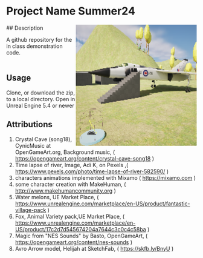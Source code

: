 # Project Name  Summer24
<img src="Saved/AutoScreenshot.png" width="320"  align="right" />
## Description

A github repository for the in class demonstration code.<br><br> 
 
## Usage
Clone, or download the zip, to a local directory. Open in Unreal Engine 5.4 or newer

## Attributions
1) Crystal Cave (song18), CynicMusic at OpenGameArt.org, Background music, ( https://opengameart.org/content/crystal-cave-song18 )
2) Time lapse of river, Image, Adi K, on Pexels ,( https://www.pexels.com/photo/time-lapse-of-river-582590/ )
3) characters animations implemented with Mixamo ( https://mixamo.com )
4) some character creation with MakeHuman, ( http://www.makehumancommunity.org )
5) Water melons, UE Market Place, ( https://www.unrealengine.com/marketplace/en-US/product/fantastic-village-pack )
6) Fox, Animal Variety pack,UE Market Place, ( https://www.unrealengine.com/marketplace/en-US/product/17c2d7d545674204a7644c3c0c4c58ba )
7) Magic from "NES Sounds" by Basto, OpenGameArt, ( https://opengameart.org/content/nes-sounds )
8) Avro Arrow model, Helijah at SketchFab, ( https://skfb.ly/BnyU )



